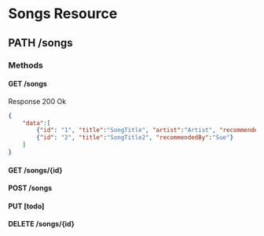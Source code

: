 # Songs Resource

## PATH /songs

### Methods

#### GET /songs

Response 200 Ok

```json
{
    "data":[
        {"id": "1", "title":"SongTitle", "artist":"Artist", "recommendedBy":"Joe"},
        {"id": "2", "title":"SongTitle2", "recommendedBy":"Sue"}
    ]
}
```

#### GET /songs/{id}

#### POST /songs

#### PUT [todo]

#### DELETE /songs/{id}